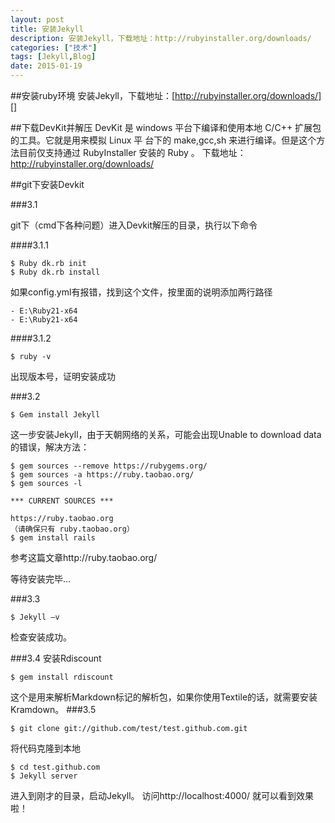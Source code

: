 ```yaml
---
layout: post
title: 安装Jekyll
description: 安装Jekyll，下载地址：http://rubyinstaller.org/downloads/
categories: ["技术"]
tags: [Jekyll,Blog]
date: 2015-01-19
---
```


##安装ruby环境
安装Jekyll，下载地址：[http://rubyinstaller.org/downloads/][]

##下载DevKit并解压
  DevKit 是 windows 平台下编译和使用本地 C/C++ 扩展包的工具。它就是用来模拟 Linux 平 台下的 make,gcc,sh 来进行编译。但是这个方法目前仅支持通过 RubyInstaller 安装的 Ruby 。 
下载地址：http://rubyinstaller.org/downloads/

##git下安装Devkit

###3.1

git下（cmd下各种问题）进入Devkit解压的目录，执行以下命令

####3.1.1 

	$ Ruby dk.rb init
	$ Ruby dk.rb install

如果config.yml有报错，找到这个文件，按里面的说明添加两行路径

	- E:\Ruby21-x64 
	- E:\Ruby21-x64

####3.1.2

	$ ruby -v

出现版本号，证明安装成功

###3.2

	$ Gem install Jekyll

这一步安装Jekyll，由于天朝网络的关系，可能会出现Unable to download data的错误，解决方法：

	$ gem sources --remove https://rubygems.org/
	$ gem sources -a https://ruby.taobao.org/
	$ gem sources -l

	*** CURRENT SOURCES ***

	https://ruby.taobao.org
	（请确保只有 ruby.taobao.org）
	$ gem install rails

参考这篇文章http://ruby.taobao.org/

等待安装完毕...

###3.3

	$ Jekyll –v

检查安装成功。

###3.4
安装Rdiscount

	$ gem install rdiscount

这个是用来解析Markdown标记的解析包，如果你使用Textile的话，就需要安装Kramdown。
###3.5

	$ git clone git://github.com/test/test.github.com.git

将代码克隆到本地

	$ cd test.github.com
	$ Jekyll server

进入到刚才的目录，启动Jekyll。
访问http://localhost:4000/  就可以看到效果啦！







